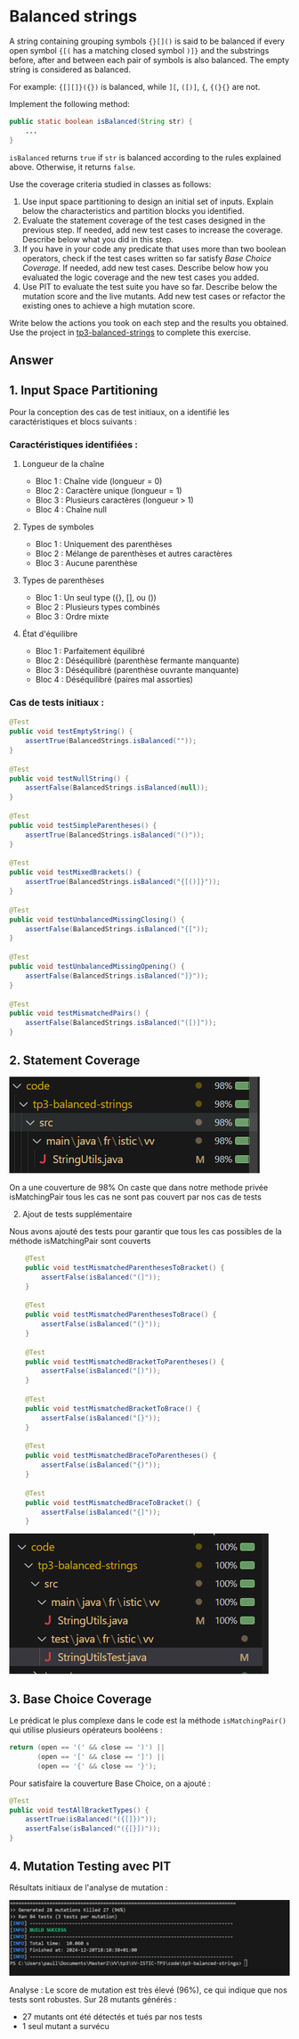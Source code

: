 # Balanced strings

A string containing grouping symbols `{}[]()` is said to be balanced if every open symbol `{[(` has a matching closed symbol `)]}` and the substrings before, after and between each pair of symbols is also balanced. The empty string is considered as balanced.

For example: `{[][]}({})` is balanced, while `][`, `([)]`, `{`, `{(}{}` are not.

Implement the following method:

```java
public static boolean isBalanced(String str) {
    ...
}
```

`isBalanced` returns `true` if `str` is balanced according to the rules explained above. Otherwise, it returns `false`.

Use the coverage criteria studied in classes as follows:

1. Use input space partitioning to design an initial set of inputs. Explain below the characteristics and partition blocks you identified.
2. Evaluate the statement coverage of the test cases designed in the previous step. If needed, add new test cases to increase the coverage. Describe below what you did in this step.
3. If you have in your code any predicate that uses more than two boolean operators, check if the test cases written so far satisfy *Base Choice Coverage*. If needed, add new test cases. Describe below how you evaluated the logic coverage and the new test cases you added.
4. Use PIT to evaluate the test suite you have so far. Describe below the mutation score and the live mutants. Add new test cases or refactor the existing ones to achieve a high mutation score.

Write below the actions you took on each step and the results you obtained.
Use the project in [tp3-balanced-strings](../code/tp3-balanced-strings) to complete this exercise.

## Answer

## 1. Input Space Partitioning

Pour la conception des cas de test initiaux, on a identifié les caractéristiques et blocs suivants :

### Caractéristiques identifiées :

1. Longueur de la chaîne
   - Bloc 1 : Chaîne vide (longueur = 0)
   - Bloc 2 : Caractère unique (longueur = 1)
   - Bloc 3 : Plusieurs caractères (longueur > 1)
   - Bloc 4 : Chaîne null

2. Types de symboles
   - Bloc 1 : Uniquement des parenthèses
   - Bloc 2 : Mélange de parenthèses et autres caractères
   - Bloc 3 : Aucune parenthèse

3. Types de parenthèses
   - Bloc 1 : Un seul type ({}, [], ou ())
   - Bloc 2 : Plusieurs types combinés
   - Bloc 3 : Ordre mixte

4. État d'équilibre
   - Bloc 1 : Parfaitement équilibré
   - Bloc 2 : Déséquilibré (parenthèse fermante manquante)
   - Bloc 3 : Déséquilibré (parenthèse ouvrante manquante)
   - Bloc 4 : Déséquilibré (paires mal assorties)

### Cas de tests initiaux :

```java
@Test
public void testEmptyString() {
    assertTrue(BalancedStrings.isBalanced(""));
}

@Test
public void testNullString() {
    assertFalse(BalancedStrings.isBalanced(null));
}

@Test
public void testSimpleParentheses() {
    assertTrue(BalancedStrings.isBalanced("()"));
}

@Test
public void testMixedBrackets() {
    assertTrue(BalancedStrings.isBalanced("{[()]}"));
}

@Test
public void testUnbalancedMissingClosing() {
    assertFalse(BalancedStrings.isBalanced("{["));
}

@Test
public void testUnbalancedMissingOpening() {
    assertFalse(BalancedStrings.isBalanced("]}"));
}

@Test
public void testMismatchedPairs() {
    assertFalse(BalancedStrings.isBalanced("([)]"));
}
```

## 2. Statement Coverage

![1er resultat du coverage](../images/coverage1-balanced-string.PNG)

On a une couverture de 98%
On caste que dans notre methode privée isMatchingPair tous les cas ne sont pas couvert par nos cas de tests



2. Ajout de tests supplémentaire

Nous avons ajouté des tests pour garantir que tous les cas possibles de la méthode isMatchingPair sont couverts

```java
    @Test
    public void testMismatchedParenthesesToBracket() {
        assertFalse(isBalanced("(]"));
    }

    @Test
    public void testMismatchedParenthesesToBrace() {
        assertFalse(isBalanced("(}"));
    }

    @Test
    public void testMismatchedBracketToParentheses() {
        assertFalse(isBalanced("[)"));
    }

    @Test
    public void testMismatchedBracketToBrace() {
        assertFalse(isBalanced("[}"));
    }

    @Test
    public void testMismatchedBraceToParentheses() {
        assertFalse(isBalanced("{)"));
    }

    @Test
    public void testMismatchedBraceToBracket() {
        assertFalse(isBalanced("{]"));
    }
```

![Nouveau resultat du coverage](../images/coverage2-balanced-string.PNG)


## 3. Base Choice Coverage

Le prédicat le plus complexe dans le code est la méthode `isMatchingPair()` qui utilise plusieurs opérateurs booléens :

```java
return (open == '(' && close == ')') ||
       (open == '[' && close == ']') ||
       (open == '{' && close == '}');
```

Pour satisfaire la couverture Base Choice, on a ajouté :

```java
@Test
public void testAllBracketTypes() {
    assertTrue(isBalanced("({[]})"));
    assertFalse(isBalanced("({[}])"));
}
```

## 4. Mutation Testing avec PIT

Résultats initiaux de l'analyse de mutation :

![Resultat initiaux de PIT](../images/pit%20binary.PNG)

Analyse :
Le score de mutation est très élevé (96%), ce qui indique que nos tests sont robustes. Sur 28 mutants générés :
- 27 mutants ont été détectés et tués par nos tests
- 1 seul mutant a survécu



